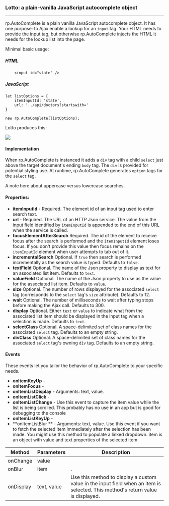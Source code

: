 

### Lotto: a plain-vanilla JavaScript autocomplete object

---

rp.AutoComplete is a plain vanilla JavaScript autocomplete object. It has one purpose: to Ajax enable a lookup for an `input` tag. Your HTML needs to provide the input tag, but otherwise rp.AutoComplete injects the HTML it needs for the lookup list into the page.  

Minimal basic usage:

##### HTML
        <input id="state" />

##### JavaScript 

	let listOptions = {
	    itemInputId: 'state',         
	    url: '../api/doctors?startswith='
	}  

	new rp.AutoComplete(listOptions);

Lotto produces this:

![](https://rogerpence.com/storage/images/autocomplete.2458181.59358.png?1)

#### Implementation

When rp.AutoComplete is instanced it adds a `div` tag with a child `select` just above the target document's ending `body` tag. The `div` is provided for potential styling use. At runtime, rp.AutoComplete generates `option` tags for the `select` tag.

A note here about uppercase versus lowercase searches.    

#### Properties: 

* **itemInputId** - Required. The element id of an input tag used to enter search text.
* **url** - Required. The URL of an HTTP Json service. The value from the input field identified by `itemInputId` is appended to the end of this URL when the service is called. 
* **focusElementAfterSearch** Required. The id of the element to receive focus after the search is performed and the `itemInputId` element loses focus. If you don't provide this value then focus remains on the `itemInputId` element when user attempts to tab out of it.   
* **incrementalSearch** Optional. If `true` then search is performed incrementally as the search value is typed. Defaults to `false`.
* **textField** Optional. The name of the Json property to display as text for an associated list item. Defaults to `text`.
* **valueField** Optional. The name of the Json property to use as the value for the associated list item. Defaults to `value`. 
* **size** Optional. The number of rows displayed for the associated `select` tag (corresponds to the `select` tag's `size` attribute). Defaults to 12.
* **wait** Optional. The number of milliseconds to wait after typing stops before making the Ajax call. Defaults to 300.
* **display** Optional. Either `text` or `value` to indicate what from the associated list item should be displayed in the input tag when a selection is made. Defaults to `text`. 
* **selectClass** Optional. A space-delimited set of class names for the associated `select` tag. Defaults to an empty string.
* **divClass** Optional. A space-delimited set of class names for the associated `select` tag's owning `div` tag. Defaults to an empty string. 

#### Events

These events let you tailor the behavior of rp.AutoComplete to your specific needs.
  
* **onItemKeyUp** - 
* **onItemFocus** -  
* **onItemListDisplay** - Arguments: text, value.  
* **onItemListClick** - 
* **onItemListChange** - Use this event to capture the item value while the list is being scrolled. This probably has no use in an app but is good for debugging to the console 
* **onItemListKeyUp** - 
* **onItemListBlur ** - Arguments: text, value. Use this event if you want to fetch the selected item immediately after the selection has been made. You might use this method to populate a linked dropdown. item is an object with value and text properties of the selected item 


|Method|Parameters|Description|
|--|--|--|
|onChange|value||
|onBlur|item|.|
|onDisplay|text, value|Use this method to display a custom value in the input field when an item is selected. This method's return value is displayed.|


